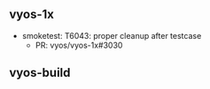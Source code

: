 ## vyos-1x
- smoketest: T6043: proper cleanup after testcase
   - PR: vyos/vyos-1x#3030


## vyos-build

